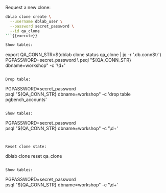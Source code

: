 Request a new clone:
```bash
dblab clone create \
  --username dblab_user \
  --password secret_password \
  --id qa_clone
```{{execute}}

Show tables:
```
export QA_CONN_STR=$(dblab clone status qa_clone | jq -r '.db.connStr')
PGPASSWORD=secret_password \
  psql "${QA_CONN_STR} dbname=workshop" -c '\d+'
```{{execute}}

Drop table:
```
PGPASSWORD=secret_password \
  psql "${QA_CONN_STR} dbname=workshop" -c 'drop table pgbench_accounts'
```{{execute}}

Show tables:
```
PGPASSWORD=secret_password \
  psql "${QA_CONN_STR} dbname=workshop" -c '\d+'
```{{execute}}


Reset clone state:
```
dblab clone reset qa_clone
```{{execute}}

Show tables:
```
PGPASSWORD=secret_password \
  psql "${QA_CONN_STR} dbname=workshop" -c '\d+'
```{{execute}}

